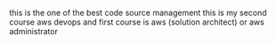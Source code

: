 this is the one of the best code source management
this is my second course aws devops
and first course is aws (solution architect) or aws administrator





















































































































































































































































































































































































































